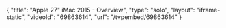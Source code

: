 {
    "title": "Apple 27\" iMac 2015 - Overview",
    "type": "solo",
    "layout": "iframe-static",
    "videoId": "69863614",
    "url": "\/tvpembed\/69863614"
}